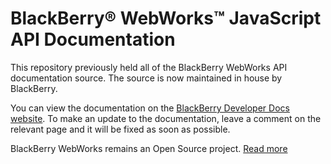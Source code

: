 # BlackBerry&reg; WebWorks&trade; JavaScript API Documentation

This repository previously held all of the BlackBerry WebWorks API documentation source. The source is now maintained in  house by BlackBerry.

You can view the documentation on the [BlackBerry Developer Docs website](http://developer.blackberry.com/html5/apis/beta/). To make an update to the documentation, leave a comment on the relevant page and it will be fixed as soon as possible.

BlackBerry WebWorks remains an Open Source project. 
[Read more](http://blackberry.github.io/webworks/index.html)


